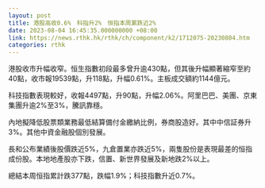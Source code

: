 ```yaml
---
layout: post
title: 港股高收0.6%　科指升2%　恒指本周累跌近2%
date: 2023-08-04 16:45:35.000000000 +08:00
link: https://news.rthk.hk/rthk/ch/component/k2/1712075-20230804.htm
categories: rthk
---
```


港股收市升幅收窄。恒生指數初段最多曾升逾430點，但其後升幅顯著縮窄至約40點，收市報19539點，升118點，升幅0.61%。主板成交額約1144億元。

科技指數表現較好，收報4497點，升90點，升幅2.06%。阿里巴巴、美團、京東集團升逾2%至3%，騰訊靠穩。

內地擬降低股票類業務最低結算備付金繳納比例，券商股造好。其中中信証券升3%。其他中資金融股個別發展。

長和公布業績後股價跌近5%，九倉置業亦跌近5%，兩隻股份是表現最差的恒指成份股。本地地產股亦下跌，信置、新世界發展及新地跌2%以上。

總結本周恒指累計跌377點，跌幅1.9%；科技指數升近0.7%。

